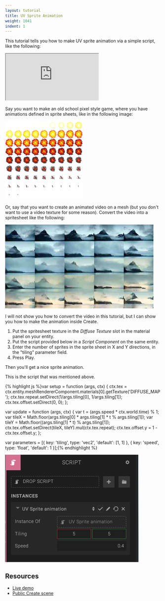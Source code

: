 ```yaml
---
layout: tutorial
title: UV Sprite Animation
weight: 1041
indent: 1
---
```

This tutorial tells you how to make UV sprite animation via a simple script, like the following:

<iframe src="https://c1.goote.ch/5a3c485848cf4289bed1af5213b70d41.scene"></iframe>

Say you want to make an old school pixel style game, where you have animations defined in sprite sheets, like in the following image:

<img src="spritesheet.png" style="max-width:50%"/>

Or, say that you want to create an animated video on a mesh (but you don't want to use a video texture for some reason). Convert the video into a spritesheet like the following:

![](sprite-video.jpg)

I will not show you how to convert the video in this tutorial, but I can show you how to make the animation inside Create.

1. Put the spritesheet texture in the *Diffuse Texture* slot in the material panel on your entity.
2. Put the script provided below in a *Script Component* on the same entity.
3. Enter the number of sprites in the sprite sheet in X and Y directions, in the "tiling" parameter field.
3. Press Play.

Then you'll get a nice sprite animation.

This is the script that was mentioned above.

{% highlight js %}var setup = function (args, ctx) {
  ctx.tex = ctx.entity.meshRendererComponent.materials[0].getTexture('DIFFUSE_MAP');
  ctx.tex.repeat.setDirect(1/args.tiling[0], 1/args.tiling[1]);
  ctx.tex.offset.setDirect(0, 0);
};

var update = function (args, ctx) {
  var t = (args.speed * ctx.world.time) % 1;
  var tileX = Math.floor(args.tiling[0] * args.tiling[1] * t % args.tiling[1]);
  var tileY = Math.floor((args.tiling[1] * t) % args.tiling[1]);
  ctx.tex.offset.setDirect(tileX, tileY).mul(ctx.tex.repeat);
  ctx.tex.offset.y = 1 - ctx.tex.offset.y;
};

var parameters = [{
  key: 'tiling',
  type: 'vec2',
  'default': [1, 1]
}, {
  key: 'speed',
  type: 'float',
  'default': 1
}];{% endhighlight %}

![](sprite-uv-animation-script.png)

## Resources

* [Live demo](https://c1.goote.ch/5a3c485848cf4289bed1af5213b70d41.scene)
* [Public Create scene](https://create.goocreate.com/edit/5a3c485848cf4289bed1af5213b70d41.scene)